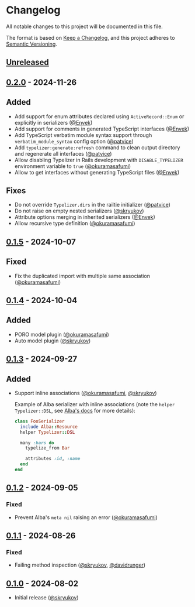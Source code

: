 # Changelog

All notable changes to this project will be documented in this file.

The format is based on [Keep a Changelog],
and this project adheres to [Semantic Versioning].

## [Unreleased]

## [0.2.0] - 2024-11-26

## Added

- Add support for enum attributes declared using `ActiveRecord::Enum` or explicitly in serializers ([@Envek])
- Add support for comments in generated TypeScript interfaces ([@Envek])
- Add TypeScript verbatim module syntax support through `verbatim_module_syntax` config option ([@patvice])
- Add `typelizer:generate:refresh` command to clean output directory and regenerate all interfaces ([@patvice])
- Allow disabling Typelizer in Rails development with `DISABLE_TYPELIZER` environment variable to `true` ([@okuramasafumi])
- Allow to get interfaces without generating TypeScript files ([@Envek])

## Fixes

- Do not override `Typelizer.dirs` in the railtie initializer ([@patvice])
- Do not raise on empty nested serializers ([@skryukov])
- Attribute options merging in inherited serializers ([@Envek])
- Allow recursive type definition ([@okuramasafumi])

## [0.1.5] - 2024-10-07

## Fixed

- Fix the duplicated import with multiple same association ([@okuramasafumi])

## [0.1.4] - 2024-10-04

## Added

- PORO model plugin ([@okuramasafumi])
- Auto model plugin ([@skryukov])

## [0.1.3] - 2024-09-27

## Added

- Support inline associations ([@okuramasafumi], [@skryukov])

  Example of Alba serializer with inline associations (note the `helper Typelizer::DSL`, see [Alba's docs](https://github.com/okuramasafumi/alba?tab=readme-ov-file#helper) for more details):  

  ```ruby
  class FooSerializer
    include Alba::Resource
    helper Typelizer::DSL

    many :bars do
      typelize_from Bar

      attributes :id, :name
    end
  end
  ```

## [0.1.2] - 2024-09-05

### Fixed

- Prevent Alba's `meta nil` raising an error ([@okuramasafumi])

## [0.1.1] - 2024-08-26

### Fixed

- Failing method inspection ([@skryukov], [@davidrunger])

## [0.1.0] - 2024-08-02

- Initial release ([@skryukov])

[@davidrunger]: https://github.com/davidrunger
[@Envek]: https://github.com/Envek
[@okuramasafumi]: https://github.com/okuramasafumi
[@patvice]: https://github.com/patvice
[@skryukov]: https://github.com/skryukov

[Unreleased]: https://github.com/skryukov/typelizer/compare/v0.2.0...HEAD
[0.2.0]: https://github.com/skryukov/typelizer/compare/v0.1.5...v0.2.0
[0.1.5]: https://github.com/skryukov/typelizer/compare/v0.1.4...v0.1.5
[0.1.4]: https://github.com/skryukov/typelizer/compare/v0.1.3...v0.1.4
[0.1.3]: https://github.com/skryukov/typelizer/compare/v0.1.2...v0.1.3
[0.1.2]: https://github.com/skryukov/typelizer/compare/v0.1.1...v0.1.2
[0.1.1]: https://github.com/skryukov/typelizer/compare/v0.1.0...v0.1.1
[0.1.0]: https://github.com/skryukov/typelizer/commits/v0.1.0

[Keep a Changelog]: https://keepachangelog.com/en/1.0.0/
[Semantic Versioning]: https://semver.org/spec/v2.0.0.html
